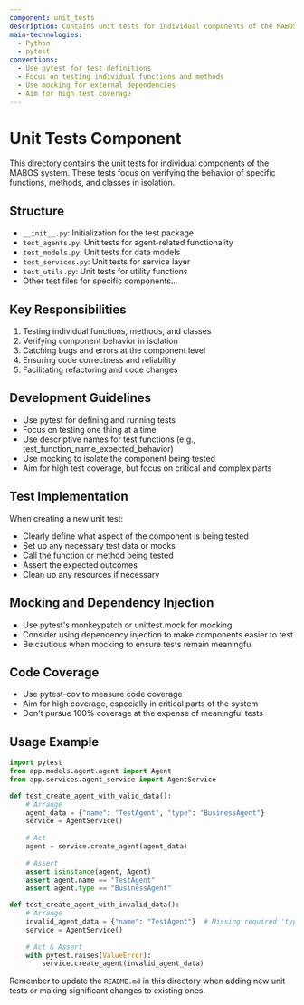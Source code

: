 ```yaml
---
component: unit_tests
description: Contains unit tests for individual components of the MABOS system
main-technologies:
  - Python
  - pytest
conventions:
  - Use pytest for test definitions
  - Focus on testing individual functions and methods
  - Use mocking for external dependencies
  - Aim for high test coverage
---
```


# Unit Tests Component

This directory contains the unit tests for individual components of the MABOS system. These tests focus on verifying the behavior of specific functions, methods, and classes in isolation.

## Structure

- `__init__.py`: Initialization for the test package
- `test_agents.py`: Unit tests for agent-related functionality
- `test_models.py`: Unit tests for data models
- `test_services.py`: Unit tests for service layer
- `test_utils.py`: Unit tests for utility functions
- Other test files for specific components...

## Key Responsibilities

1. Testing individual functions, methods, and classes
2. Verifying component behavior in isolation
3. Catching bugs and errors at the component level
4. Ensuring code correctness and reliability
5. Facilitating refactoring and code changes

## Development Guidelines

- Use pytest for defining and running tests
- Focus on testing one thing at a time
- Use descriptive names for test functions (e.g., test_function_name_expected_behavior)
- Use mocking to isolate the component being tested
- Aim for high test coverage, but focus on critical and complex parts

## Test Implementation

When creating a new unit test:
- Clearly define what aspect of the component is being tested
- Set up any necessary test data or mocks
- Call the function or method being tested
- Assert the expected outcomes
- Clean up any resources if necessary

## Mocking and Dependency Injection

- Use pytest's monkeypatch or unittest.mock for mocking
- Consider using dependency injection to make components easier to test
- Be cautious when mocking to ensure tests remain meaningful

## Code Coverage

- Use pytest-cov to measure code coverage
- Aim for high coverage, especially in critical parts of the system
- Don't pursue 100% coverage at the expense of meaningful tests

## Usage Example

```python
import pytest
from app.models.agent.agent import Agent
from app.services.agent_service import AgentService

def test_create_agent_with_valid_data():
    # Arrange
    agent_data = {"name": "TestAgent", "type": "BusinessAgent"}
    service = AgentService()
    
    # Act
    agent = service.create_agent(agent_data)
    
    # Assert
    assert isinstance(agent, Agent)
    assert agent.name == "TestAgent"
    assert agent.type == "BusinessAgent"

def test_create_agent_with_invalid_data():
    # Arrange
    invalid_agent_data = {"name": "TestAgent"}  # Missing required 'type'
    service = AgentService()
    
    # Act & Assert
    with pytest.raises(ValueError):
        service.create_agent(invalid_agent_data)
```

Remember to update the `README.md` in this directory when adding new unit tests or making significant changes to existing ones.